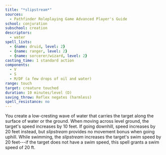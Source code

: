```yaml
---
title: "*slipstream*"
sources:
  - Pathfinder Roleplaying Game Advanced Player's Guide
school: conjuration
subschool: creation
descriptors:
  - water
spell_lists:
  - {name: druid, level: 2}
  - {name: ranger, level: 2}
  - {name: sorcerer/wizard, level: 2}
casting_time: 1 standard action
components:
  - V
  - S
  - M/DF (a few drops of oil and water)
range: touch
target: creature touched
duration: 10 minutes/level (D)
saving_throw: Reflex negates (harmless)
spell_resistance: no
---
```


You create a low-cresting wave of water that carries the target along the surface of water or the ground. When moving across level ground, the target's speed increases by 10 feet. If going downhill, speed increases by 20 feet instead, but *slipstream* provides no movement bonus when going uphill. While swimming, the *slipstream* increases the target's swim speed by 20 feet---if the target does not have a swim speed, this spell grants a swim speed of 20 ft.

